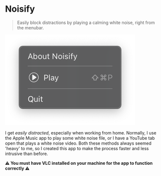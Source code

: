 # Noisify

> Easily block distractions by playing a calming white noise, right from the menubar.

![Screenshot from the Noisify app](https://github.com/cheerlessDreamer/noisify/blob/963a809741d1d1ec38cbae9facd1fc7f01ea9a61/screenshot.png "Screenshot from the Noisify app")

I get *easily distracted*, especially when working from home. Normally, I use the Apple Music app to play some white noise file, or I have a YouTube tab open that plays a white noise video. Both these methods always seemed 'heavy' to me, so I created this app to make the process faster and less intrusive than before.

**⚠️ You must have VLC installed on your machine for the app to function correctly ⚠️**
